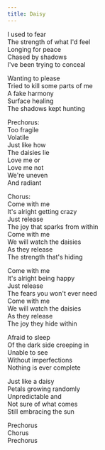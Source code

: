 ```yaml
---  
title: Daisy  
---  
```

  
I used to fear  
The strength of what I'd feel  
Longing for peace  
Chased by shadows  
I've been trying to conceal  
  
Wanting to please  
Tried to kill some parts of me  
A fake harmony  
Surface healing  
The shadows kept hunting  
  
Prechorus:  
Too fragile  
Volatile  
Just like how  
The daisies lie  
Love me or  
Love me not  
We're uneven  
And radiant  
  
Chorus:  
Come with me  
It's alright getting crazy  
Just release  
The joy that sparks from within  
Come with me  
We will watch the daisies  
As they release  
The strength that's hiding  
  
Come with me  
It's alright being happy  
Just release  
The fears you won't ever need  
Come with me  
We will watch the daisies  
As they release  
The joy they hide within  
  
Afraid to sleep  
Of the dark side creeping in  
Unable to see  
Without imperfections  
Nothing is ever complete  
  
Just like a daisy  
Petals growing randomly  
Unpredictable and  
Not sure of what comes  
Still embracing the sun  
  
Prechorus  
Chorus  
Prechorus  
